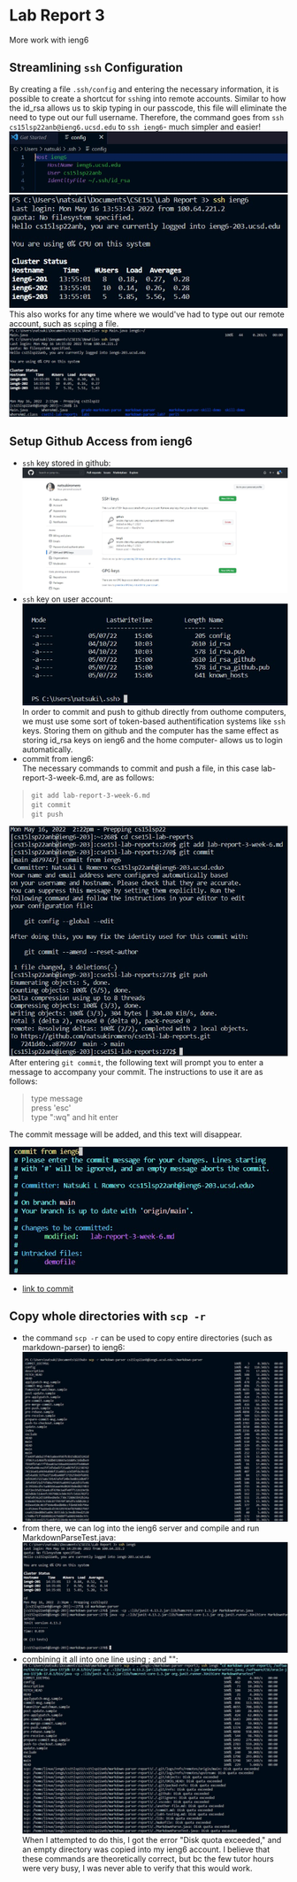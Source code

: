 # Lab Report 3
More work with ieng6 <br>

## Streamlining ```ssh``` Configuration <br>
By creating a file ```.ssh/config``` and entering the necessary information, it is possible to create a shortcut for ```ssh```ing into remote accounts. Similar to how the id_rsa allows us to skip typing in our passcode, this file will eliminate the need to type out our full username. Therefore, the command goes from ```ssh cs15lsp22anb@ieng6.ucsd.edu``` to ```ssh ieng6```- much simpler and easier! <br>
![Image](config.jpg)<br>
![Image](ssh-login.jpg) <br>
This also works for any time where we would've had to type out our remote account, such as ```scp```ing a file. <br>
![Image](scp.jpg)<br>

## Setup Github Access from ieng6 <br>
- ```ssh``` key stored in github: <br>
![Image](github-ssh.jpg) <br>
- ```ssh``` key on user account: <br>
![Image](id-file.jpg) <br>
In order to commit and push to github directly from outhome computers, we must use some sort of token-based authentification systems like ```ssh``` keys. Storing them on github and the computer has the same effect as storing id_rsa keys on ieng6 and the home computer- allows us to login automatically. <br>
- commit from ieng6: <br>
The necessary commands to commit and push a file, in this case lab-report-3-week-6.md, are as follows: <br>
> ```git add lab-report-3-week-6.md``` <br>
> ```git commit``` <br>
> ```git push``` <br>

![Image](commit.jpg) <br>
After entering ```git commit```, the following text will prompt you to enter a message to accompany your commit. The instructions to use it are as follows: <br>
> type message <br>
> press 'esc' <br>
> type ":wq" and hit enter <br>

The commit message will be added, and this text will disappear.

![Image](commit-message.jpg) <br>

- [link to commit](https://github.com/natsukiromero/cse15l-lab-reports/commit/a8797473361ae5a3f2635605292868e1fbccf1bb) <br>

## Copy whole directories with ```scp -r``` <br>
- the command ```scp -r``` can be used to copy entire directories (such as markdown-parser) to ieng6: <br>
![Image](3.1.jpg) <br>
- from there, we can log into the ieng6 server and compile and run MarkdownParseTest.java: <br>
![Image](test.jpg) <br>
- combining it all into one line using ; and "":
![Image](scp-r.jpg) <br>
When I attempted to do this, I got the error "Disk quota exceeded," and an empty directory was copied into my ieng6 account. I believe that these commands are theoretically correct, but bc the few tutor hours were very busy, I was never able to verify that this would work.